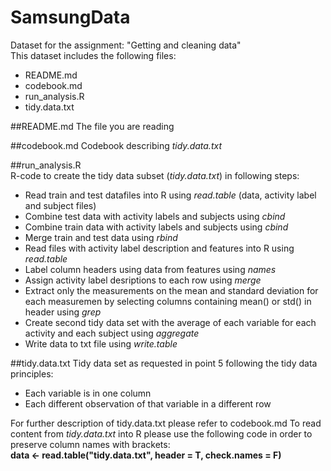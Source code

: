 # SamsungData
Dataset for the assignment: "Getting and cleaning data"  
This dataset includes the following files:  
* README.md  
* codebook.md  
* run_analysis.R  
* tidy.data.txt

##README.md 
The file you are reading

##codebook.md 
Codebook describing *tidy.data.txt*

##run_analysis.R  
R-code to create the tidy data subset (*tidy.data.txt*) in following steps:  
* Read train and test datafiles into R using *read.table* (data, activity label and subject files)
* Combine test data with activity labels and subjects using *cbind*
* Combine train data with activity labels and subjects using *cbind*
* Merge train and test data using *rbind*
* Read files with activity label description and features into R using *read.table*
* Label column headers using data from features using *names*
* Assign activity label desriptions to each row using *merge*
* Extract only the measurements on the mean and standard deviation for each measuremen by selecting columns containing mean() or std() in header using *grep*
* Create second tidy data set with the average of each variable for each activity and each subject using *aggregate*
* Write data to txt file using *write.table*  

##tidy.data.txt
Tidy data set as requested in point 5 following the tidy data principles:  
* Each variable is in one column  
* Each different observation of that variable in a different row  

For further description of tidy.data.txt please refer to codebook.md
To read content from *tidy.data.txt* into R please use the following code in order to preserve column names with brackets:  
**data <- read.table("tidy.data.txt", header = T, check.names = F)**


